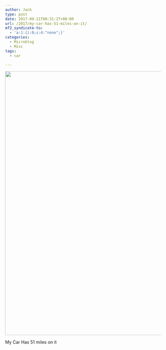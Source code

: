 ```yaml
---
author: Jack
type: post
date: 2017-09-21T00:31:27+00:00
url: /2017/my-car-has-51-miles-on-it/
mf2_syndicate-to:
  - 'a:1:{i:0;s:4:"none";}'
categories:
  - Microblog
  - Misc
tags:
  - car

---
```

<img class="alignnone wp-image-184 size-full" src="/wp-content/uploads/2017/09/Lexus-gauges.jpg" alt="" width="1280" height="854" srcset="/wp-content/uploads/2017/09/Lexus-gauges.jpg 1280w, /wp-content/uploads/2017/09/Lexus-gauges-300x200.jpg 300w, /wp-content/uploads/2017/09/Lexus-gauges-768x512.jpg 768w, /wp-content/uploads/2017/09/Lexus-gauges-1024x683.jpg 1024w, /wp-content/uploads/2017/09/Lexus-gauges-700x467.jpg 700w" sizes="(max-width: 1280px) 100vw, 1280px" />

My Car Has 51 miles on it